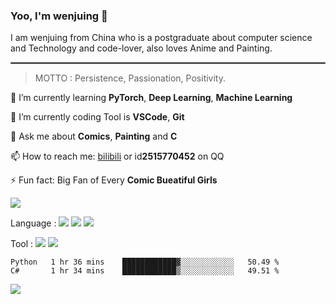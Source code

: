 ### Yoo, I'm wenjuing 👋

I am wenjuing from China who is a postgraduate about computer science and Technology and code-lover, also loves Anime and Painting.
<hr style="border:1px solid grey"/>

> MOTTO : Persistence, Passionation, Positivity.

🌱 I’m currently learning **PyTorch**, **Deep Learning**, **Machine Learning**

🔭 I’m currently coding Tool is **VSCode**, **Git**

💬 Ask me about **Comics**, **Painting** and **C**

📫 How to reach me: [bilibili](https://space.bilibili.com/359881460) or id**2515770452** on QQ

⚡ Fun fact: Big Fan of Every **Comic Bueatiful Girls**

![](https://github-readme-stats.vercel.app/api?username=wenjuing&theme=vue-dark)

Language : ![](https://img.shields.io/badge/Code-C-informational?style=flat&logo=C&logoColor=white&color=a8b9cc)
![](https://img.shields.io/badge/Code-Python-informational?style=flat&logo=Python&logoColor=white&color=3776ab)
![](https://img.shields.io/badge/Code-PHP-informational?style=flat&logo=php&logoColor=white&color=777bb4)

Tool : ![](https://img.shields.io/badge/Editor-VScode-informational?style=flat&logo=Visual–Studio–Code&logoColor=white&color=007acc)
![](https://img.shields.io/badge/Editor-IntelliJIDEA-informational?style=flat&logo=<LOGO_NAME>&logoColor=white&color=000000)

<!--START_SECTION:waka-->

```text
Python   1 hr 36 mins    ████████████▓░░░░░░░░░░░░   50.49 %
C#       1 hr 34 mins    ████████████▒░░░░░░░░░░░░   49.51 %
```

<!--END_SECTION:waka-->

![](https://visitor-badge.glitch.me/badge?page_id=wenjuing.readme)
